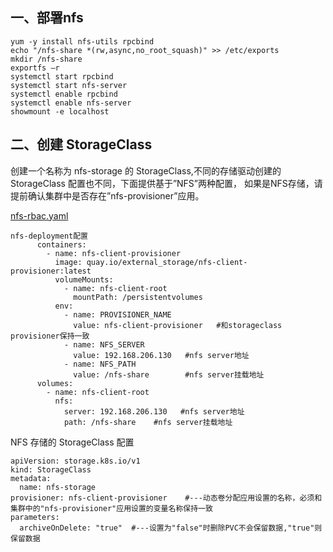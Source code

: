 ## 一、部署nfs
`yum -y install nfs-utils rpcbind`   
`echo "/nfs-share *(rw,async,no_root_squash)" >> /etc/exports`   
`mkdir /nfs-share`   
`exportfs –r`   
`systemctl start rpcbind`   
`systemctl start nfs-server`   
`systemctl enable rpcbind`   
`systemctl enable nfs-server`   
`showmount -e localhost`   
## 二、创建 StorageClass
创建一个名称为 nfs-storage 的 StorageClass,不同的存储驱动创建的 StorageClass 配置也不同，下面提供基于”NFS”两种配置，
如果是NFS存储，请提前确认集群中是否存在”nfs-provisioner”应用。

[nfs-rbac.yaml](https://github.com/croner02/k8s-1.142/blob/master/nfs-storageclass/rbac.yaml)

`nfs-deployment配置`   
`      containers:`   
`        - name: nfs-client-provisioner`   
`          image: quay.io/external_storage/nfs-client-provisioner:latest`   
`          volumeMounts:`   
`            - name: nfs-client-root`   
`              mountPath: /persistentvolumes`   
`          env:`   
`            - name: PROVISIONER_NAME`   
`              value: nfs-client-provisioner   #和storageclass provisioner保持一致`   
`            - name: NFS_SERVER`   
`              value: 192.168.206.130   #nfs server地址`   
`            - name: NFS_PATH`   
`              value: /nfs-share        #nfs server挂载地址`   
`      volumes:`    
`        - name: nfs-client-root`   
`          nfs:`   
`            server: 192.168.206.130   #nfs server地址`   
`            path: /nfs-share    #nfs server挂载地址`   

NFS 存储的 StorageClass 配置

`apiVersion: storage.k8s.io/v1`   
`kind: StorageClass`   
`metadata:`   
`  name: nfs-storage`    
`provisioner: nfs-client-provisioner    #---动态卷分配应用设置的名称，必须和集群中的"nfs-provisioner"应用设置的变量名称保持一致`   
`parameters:`    
`  archiveOnDelete: "true"  #---设置为"false"时删除PVC不会保留数据,"true"则保留数据`  
